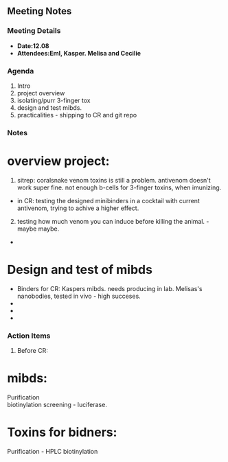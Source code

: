 ## Meeting Notes

### Meeting Details
- **Date:12.08**    
- **Attendees:Eml, Kasper. Melisa and Cecilie**  

### Agenda
1. Intro
2. project overview 
3. isolating/purr 3-finger tox
4. design and test mibds. 
5. practicalities - shipping to CR and git repo

### Notes
# overview project: 
1. sitrep: coralsnake venom toxins is still a problem. antivenom doesn't work super fine. not enough b-cells for 3-finger toxins, when imunizing. 
-  in CR:
testing the designed minibinders in a cocktail with current antivenom, trying to achive a higher effect.

2. testing how much venom you can induce before killing the animal. - maybe maybe. 

-  
# Design and test of mibds
- Binders for CR:
Kaspers mibds. needs producing in lab.
Melisas's nanobodies, tested in vivo - high succeses. 
-
-  
-  

### Action Items
1.  Before CR:
# mibds:
Purification    
biotinylation
screening - luciferase.


# Toxins for bidners: 
 Purification - HPLC
 biotinylation

